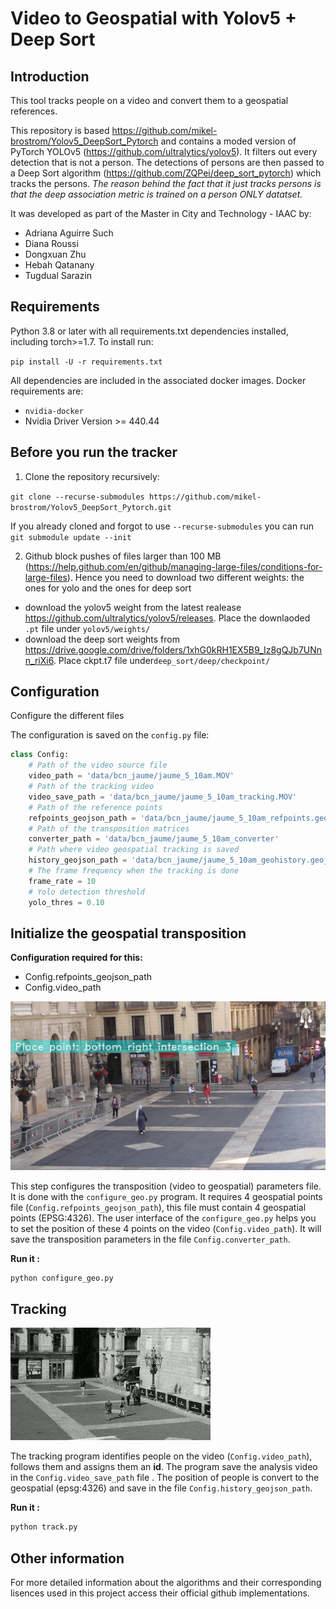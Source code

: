 # Video to Geospatial with Yolov5 + Deep Sort

## Introduction

This tool tracks people on a video and convert them to a geospatial references.

This repository is based https://github.com/mikel-brostrom/Yolov5_DeepSort_Pytorch and contains a moded version of PyTorch YOLOv5 (https://github.com/ultralytics/yolov5). It filters out every detection that is not a person. The detections of persons are then passed to a Deep Sort algorithm (https://github.com/ZQPei/deep_sort_pytorch) which tracks the persons.
*The reason behind the fact that it just tracks persons is that the deep association metric is trained on a person ONLY datatset.*

It was developed as part of the Master in City and Technology - IAAC by:
- Adriana Aguirre Such
- Diana Roussi
- Dongxuan Zhu
- Hebah Qatanany
- Tugdual Sarazin

## Requirements

Python 3.8 or later with all requirements.txt dependencies installed, including torch>=1.7. To install run:

`pip install -U -r requirements.txt`

All dependencies are included in the associated docker images. Docker requirements are: 
- `nvidia-docker`
- Nvidia Driver Version >= 440.44

## Before you run the tracker

1. Clone the repository recursively:

`git clone --recurse-submodules https://github.com/mikel-brostrom/Yolov5_DeepSort_Pytorch.git`

If you already cloned and forgot to use `--recurse-submodules` you can run `git submodule update --init`

2. Github block pushes of files larger than 100 MB (https://help.github.com/en/github/managing-large-files/conditions-for-large-files). Hence you need to download two different weights: the ones for yolo and the ones for deep sort

- download the yolov5 weight from the latest realease https://github.com/ultralytics/yolov5/releases. Place the downlaoded `.pt` file under `yolov5/weights/`
- download the deep sort weights from https://drive.google.com/drive/folders/1xhG0kRH1EX5B9_Iz8gQJb7UNnn_riXi6. Place ckpt.t7 file under`deep_sort/deep/checkpoint/`

## Configuration

Configure the different files 

The configuration is saved on the `config.py` file:

````python
class Config:
    # Path of the video source file
    video_path = 'data/bcn_jaume/jaume_5_10am.MOV'
    # Path of the tracking video 
    video_save_path = 'data/bcn_jaume/jaume_5_10am_tracking.MOV'
    # Path of the reference points
    refpoints_geojson_path = 'data/bcn_jaume/jaume_5_10am_refpoints.geojson'
    # Path of the transposition matrices
    converter_path = 'data/bcn_jaume/jaume_5_10am_converter'
    # Path where video geospatial tracking is saved   
    history_geojson_path = 'data/bcn_jaume/jaume_5_10am_geohistory.geojson'
    # The frame frequency when the tracking is done
    frame_rate = 10
    # Yolo detection threshold 
    yolo_thres = 0.10
````

## Initialize the geospatial transposition

**Configuration required for this:**
- Config.refpoints_geojson_path
- Config.video_path

![](documentation/place_point_tool.png)

This step configures the transposition (video to geospatial) parameters file.
It is done with the `configure_geo.py` program.
It requires 4 geospatial points file (`Config.refpoints_geojson_path`), this file must contain 4 geospatial points (EPSG:4326).
The user interface of the `configure_geo.py` helps you to set the position of these 4 points on the video (`Config.video_path`).
It will save the transposition parameters in the file `Config.converter_path`.

**Run it :**
```bash
python configure_geo.py
```

## Tracking

![](documentation/people_tracking.gif)

The tracking program identifies people on the video (`Config.video_path`), follows them and assigns them an **id**.
The program save the analysis video in the `Config.video_save_path` file . 
The position of people is convert to the geospatial (epsg:4326) and save in the file `Config.history_geojson_path`.

**Run it :**
```bash
python track.py
```

## Other information

For more detailed information about the algorithms and their corresponding lisences used in this project access their official github implementations.

